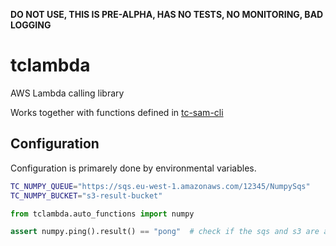 **DO NOT USE, THIS IS PRE-ALPHA, HAS NO TESTS, NO MONITORING, BAD LOGGING**

# tclambda
AWS Lambda calling library

Works together with functions defined in [tc-sam-cli](https://pypi.org/project/tc-sam-cli/)

## Configuration

Configuration is primarely done by environmental variables.

```sh
TC_NUMPY_QUEUE="https://sqs.eu-west-1.amazonaws.com/12345/NumpySqs"
TC_NUMPY_BUCKET="s3-result-bucket"
```

```python
from tclambda.auto_functions import numpy

assert numpy.ping().result() == "pong"  # check if the sqs and s3 are accessible
```
